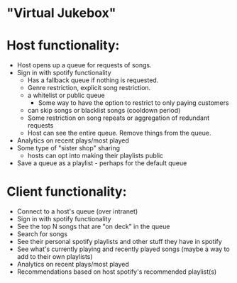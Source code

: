 "Virtual Jukebox"
=================


Host functionality:
===================
  + Host opens up a queue for requests of songs.
  + Sign in with spotify functionality
    - Has a fallback queue if nothing is requested.
    - Genre restriction, explicit song restriction.
    - a whitelist or public queue
      - Some way to have the option to restrict to only paying customers
    - can skip songs or blacklist songs (cooldown period)
    - Some restriction on song repeats or aggregation of redundant requests
    - Host can see the entire queue. Remove things from the queue.
  + Analytics on recent plays/most played
  + Some type of "sister shop" sharing
    - hosts can opt into making their playlists public
  + Save a queue as a playlist - perhaps for the default queue

Client functionality:
===================
  + Connect to a host's queue (over intranet)
  + Sign in with spotify functionality
  + See the top N songs that are "on deck" in the queue
  + Search for songs
  + See their personal spotify playlists and other stuff they have in spotify
  + See what's currently playing and recently played songs (maybe a way to add to their own playlists)
  + Analytics on recent plays/most played
  + Recommendations based on host spotify's recommended playlist(s)
